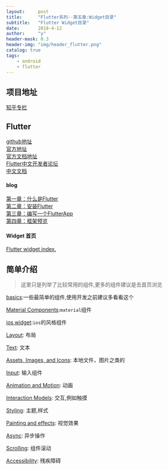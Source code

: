 ```yaml
---
layout:     post
title:      "Flutter系列--第五章:Widget目录"
subtitle:   "Flutter Widget目录"
date:       2018-4-12
author:     "y"
header-mask: 0.3
header-img: "img/header_flutter.png"
catalog: true
tags:
    - android
    - flutter
---
```


## 项目地址

[知乎专栏](https://github.com/7449/flutter-zhihu_zhuanlan)

## Flutter

[github地址](https://github.com/flutter/flutter)<br>
[官方地址](https://flutter.io/)<br>
[官方文档地址](https://flutter.io/docs/)<br>
[Flutter中文开发者论坛](http://flutter-dev.com/)<br>
[中文文档](http://doc.flutter-dev.cn/)<br>

#### blog

[第一章：什么是Flutter](https://7449.github.io/2018/03/19/Android_Flutter_1/)<br>
[第二章：安装Flutter](https://7449.github.io/2018/03/19/Android_Flutter_2/)<br>
[第三章：编写一个FlutterApp](https://7449.github.io/2018/03/26/Android_Flutter_3/)<br>
[第四章：框架预览](https://7449.github.io/2018/03/26/Android_Flutter_4/)<br>


#### Widget 首页

[Flutter widget index.](https://flutter.io/widgets/widgetindex/)

## 简单介绍

> 这里只是列举了比较常用的组件,更多的组件建议是去首页浏览

[basics](https://flutter.io/widgets/basics/):一些最简单的组件,使用开发之前建议多看看这个

[Material Components](https://flutter.io/widgets/material/):`material`组件

[ios widget](https://flutter.io/widgets/cupertino/):`ios`的风格组件

[Layout](https://flutter.io/widgets/layout/): 布局

[Text](https://flutter.io/widgets/text/): 文本

[Assets, Images, and Icons](https://flutter.io/widgets/assets/): 本地文件，图片之类的

[Input](https://flutter.io/widgets/input/): 输入组件

[Animation and Motion](https://flutter.io/widgets/animation/): 动画

[Interaction Models](https://flutter.io/widgets/interaction/): 交互,例如触摸

[Styling](https://flutter.io/widgets/styling/): 主题,样式

[Painting and effects](https://flutter.io/widgets/painting/): 视觉效果

[Async](https://flutter.io/widgets/async/): 异步操作

[Scrolling](https://flutter.io/widgets/accessibility/): 组件滚动

[Accessibility](https://flutter.io/widgets/scrolling/): 残疾障碍
